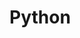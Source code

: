 # Python

<!---
Zxoid/Zxoid is a ✨ special ✨ repository because its `README.md` (this file) appears on your GitHub profile.
You can click the Preview link to take a look at your changes.
--->
